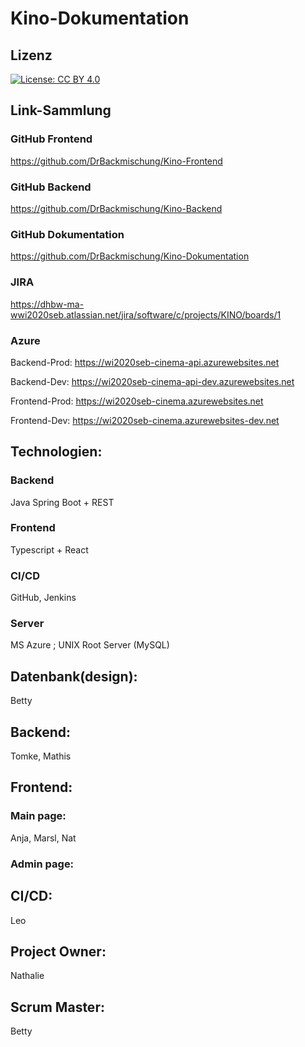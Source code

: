 # Kino-Dokumentation
## Lizenz
[![License: CC BY 4.0](https://img.shields.io/badge/License-CC%20BY%204.0-lightgrey.svg)](https://creativecommons.org/licenses/by/4.0/)
## Link-Sammlung
### GitHub Frontend
https://github.com/DrBackmischung/Kino-Frontend
### GitHub Backend
https://github.com/DrBackmischung/Kino-Backend
### GitHub Dokumentation
https://github.com/DrBackmischung/Kino-Dokumentation
### JIRA
https://dhbw-ma-wwi2020seb.atlassian.net/jira/software/c/projects/KINO/boards/1
### Azure
Backend-Prod: https://wi2020seb-cinema-api.azurewebsites.net

Backend-Dev: https://wi2020seb-cinema-api-dev.azurewebsites.net

Frontend-Prod: https://wi2020seb-cinema.azurewebsites.net

Frontend-Dev: https://wi2020seb-cinema.azurewebsites-dev.net

## Technologien:

### Backend
Java Spring Boot + REST

### Frontend
Typescript + React

### CI/CD
GitHub, Jenkins

### Server
MS Azure ; UNIX Root Server (MySQL)

## Datenbank(design):
Betty

## Backend:
Tomke, Mathis

## Frontend:
### Main page:
Anja, Marsl, Nat

### Admin page:

## CI/CD:
Leo

## Project Owner:
Nathalie

## Scrum Master:
Betty
